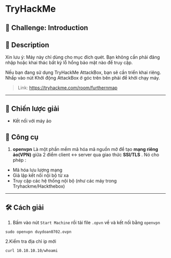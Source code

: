 
# TryHackMe

## 🧩 Challenge: Introduction

## 📝 Description
Xin lưu ý: Máy này chỉ dùng cho mục đích quét. Bạn không cần phải đăng nhập hoặc khai thác bất kỳ lỗ hổng bảo mật nào để truy cập.

Nếu bạn đang sử dụng TryHackMe AttackBox, bạn sẽ cần triển khai riêng. Nhấp vào nút Khởi động AttackBox ở góc trên bên phải để khởi chạy máy.

> Link: https://tryhackme.com/room/furthernmap

---

## 🧠 Chiến lược giải
- Kết nối với máy ảo
  
## 🔧 Công cụ
1. **openvpn**
Là một phần mềm mã hóa mã nguồn mở để tạo **mạng riêng ảo(VPN)** giữa 2 điểm client <-> server qua giao thức **SSl/TLS** . Nó cho phép :
  - Mã hóa lưu lượng mạng
  - Giả lập kết nối nội bộ từ xa
  - Truy cập các hệ thống nội bộ (như các máy trong Tryhackme/Hackthebox)
---


## 🛠️ Cách giải

1. Bấm vào nút `Start Machine` rồi tải file `.opvn` về và kết nối bằng `openvpn`

```
sudo openvpn duydoan0702.ovpn
```
2.Kiểm tra địa chỉ ip mới

```
curl 10.10.10.10/whoami
```
